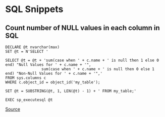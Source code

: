 
# SQL Snippets


## Count number of NULL values in each column in SQL

```
DECLARE @t nvarchar(max)
SET @t = N'SELECT '

SELECT @t = @t + 'sum(case when ' + c.name + ' is null then 1 else 0 end) "Null Values for ' + c.name + '",
                sum(case when ' + c.name + ' is null then 0 else 1 end) "Non-Null Values for ' + c.name + '",'
FROM sys.columns c 
WHERE c.object_id = object_id('my_table');

SET @t = SUBSTRING(@t, 1, LEN(@t) - 1) + ' FROM my_table;'

EXEC sp_executesql @t
```

[Source](https://stackoverflow.com/questions/24411159/count-number-of-null-values-in-each-column-in-sql)



